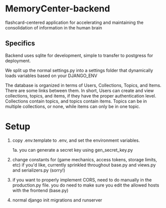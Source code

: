 # MemoryCenter-backend
flashcard-centered application for accelerating and maintaining the consolidation of information in the human brain

## Specifics
Backend uses sqlite for development, simple to transfer to postgress for deployment. 

We split up the normal settings.py into a settings folder that dynamically loads variables based on your DJANGO_ENV

The database is organized in terms of Users, Collections, Topics, and Items. There are some links between them. In short, Users can create and view collections, topics, and items, if they have the proper authentication level. Collections contain topics, and topics contain items. Topics can be in multiple collections, or none, while items can only be in one topic. 


# Setup
1) copy .env.template to .env, and set the environment variables. 
    
    1a. you can generate a secret key using gen_secret_key.py
2) change constants for (game mechanics, access tokens, storage limits, etc) if you'd like, currently sprinkled throughout base.py and views.py and serializers.py (sorry!)
3) if you want to properly implement CORS, need to do manually in the production.py file. you do need to make sure you edit the allowed hosts with the frontend (base.py)
4) normal django init migrations and runserver